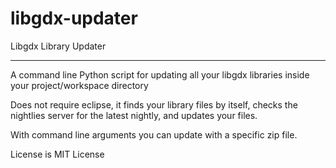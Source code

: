 libgdx-updater
==============

Libgdx Library Updater

--------------
A command line Python script for updating all your libgdx libraries inside your project/workspace directory

Does not require eclipse, it finds your library files by itself, checks the nightlies server for the latest nightly, and updates your files.

With command line arguments you can update with a specific zip file.


License is MIT License